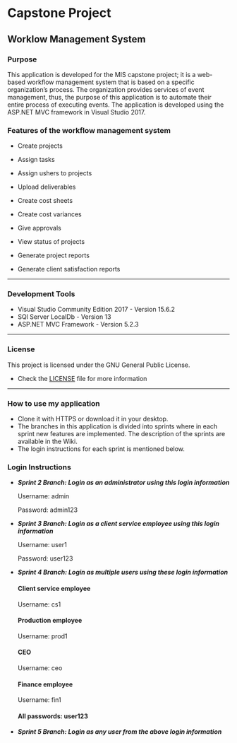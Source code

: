 # Capstone Project
## Worklow Management System

### Purpose

This application is developed for the MIS capstone project; it is a web-based workflow management system that is based on a specific organization’s process. The organization provides services of event management, thus, the purpose of this application is to automate their entire process of executing events. The application is developed using the ASP.NET MVC framework in Visual Studio 2017.


### Features of the workflow management system

* Create projects

* Assign tasks

* Assign ushers to projects

* Upload deliverables

* Create cost sheets

* Create cost variances

* Give approvals

* View status of projects

* Generate project reports

* Generate client satisfaction reports
***
### Development Tools 
* Visual Studio Community Edition 2017 - Version 15.6.2
* SQl Server LocalDb - Version 13
* ASP.NET MVC Framework - Version 5.2.3
***
### License 
This project is licensed under the GNU General Public License. 
- Check the [LICENSE](/LICENSE) file for more information 
***
### How to use my application 
* Clone it with HTTPS or download it in your desktop. 
* The branches in this application is divided into sprints where in each sprint new features are implemented. The description of the sprints are available in the Wiki. 
* The login instructions for each sprint is mentioned below. 

### Login Instructions
* ***Sprint 2 Branch: Login as an administrator using this login information***

    Username: admin
 
    Password: admin123

* ***Sprint 3 Branch: Login as a client service employee using this login information***

    Username: user1

    Password: user123

* ***Sprint 4 Branch: Login as multiple users using these login information***

    #### Client service employee
    Username: cs1

    #### Production employee 
    Username: prod1

    #### CEO
    Username: ceo 

    #### Finance employee
    Username: fin1

    #### All passwords: user123

* ***Sprint 5 Branch: Login as any user from the above login information***


